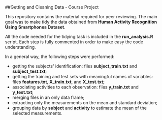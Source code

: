 ##Getting and Cleaning Data - Course Project

This repository contains the material required for peer reviewing. The main goal was to make tidy the data obtained from **Human Activity Recognition Using Smartphones Dataset**.

All the code needed for the tidying task is included in the **run_analysis.R** script. Each step is fully commented in order to make easy the code understanding.

In a general way, the following steps were performed:
- getting the subjects' identification: files **subject_train.txt** and **subject_test.txt**;
- getting the training and test sets with meaningful names of variables: files **features.txt**, **X_train.txt**, and **X_test.txt**;
- associating activities to each observation: files **y_train.txt** and **y_test.txt**;
- merging files in an only data frame;
- extracting only the measurements on the mean and standard deviation;
- grouping data by **subject** and **activity** to estimate the mean of the selected measurements.